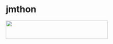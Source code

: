 # jmthon

<p align="left"><a href="https://heroku.com/deploy?template=https://github.com/mezo2386/roz"> <img src="https://img.shields.io/badge/Deploy%20To%20Heroku-purple?style=for-the-badge&logo=heroku" width="320" height="58.45"/></a></p>
